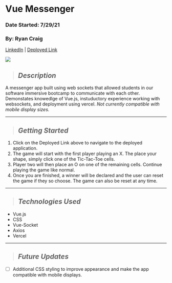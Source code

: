 # Vue Messenger
### Date Started: 7/29/21
### By: Ryan Craig

[LinkedIn](https://www.linkedin.com/in/ryancraigeit/) | [Deployed Link](https://u4-hw-vue-messenger-two.vercel.app/)

![](https://images.ctfassets.net/ksc20mvdfixl/1qSMfaxqwkYXj1if3nfAU2/f11e5fa2d078a41a3c6799bf21d45615/cover.png)

>## *Description*
A messenger app built using web sockets that allowed students in our software immersive bootcamp to communicate with each other. Demonstates knowedlge of Vue.js, instuductory experience working with websockets, and deployment using vercel. *Not currently compatible with mobile display sizes.*

---

>## *Getting Started*
1. Click on the Deployed Link above to navigate to the deployed application.
2. The game will start with the first player playing an X. The place your shape, simply click one of the Tic-Tac-Toe cells.
3. Player two will then place an O on one of the remaining cells. Continue playing the game like normal.
4. Once you are finished, a winner will be declared and the user can reset the game if they so choose. The game can also be reset at any time.

---

>## *Technologies Used* 
* Vue.js
* CSS
* Vue-Socket
* Axios
* Vercel

---

>## *Future Updates*

- [ ] Additional CSS styling to improve appearance and make the app compatible with mobile displays.